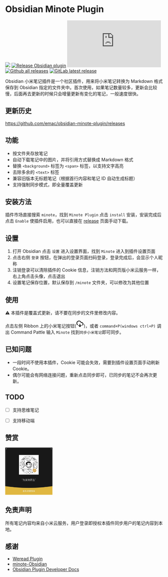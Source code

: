# Obsidian Minote Plugin

[![](https://github.com/emac/obsidian-minote-plugin/actions/workflows/CI.yml/badge.svg)](https://github.com/emac/obsidian-minote-plugin/actions/workflows/CI.yml)
[![Release Obsidian plugin](https://github.com/emac/obsidian-minote-plugin/actions/workflows/release.yml/badge.svg)](https://github.com/emac/obsidian-minote-plugin/actions/workflows/release.yml)
[![GitHub license](https://badgen.net/github/license/Naereen/Strapdown.js)](https://github.com/emac/obsidian-minote-plugin/blob/main/LICENSE)
[![Github all releases](https://img.shields.io/github/downloads/emac/obsidian-minote-plugin/total.svg)](https://GitHub.com/emac/obsidian-minote-plugin/releases)
[![GitLab latest release](https://badgen.net/github/release/emac/obsidian-minote-plugin/)](https://github.com/emac/obsidian-minote-plugin/releases)

Obsidian 小米笔记插件是一个社区插件，用来将小米笔记转换为 Markdown 格式保存到 Obsidian 指定的文件夹中。首次使用，如果笔记数量较多，更新会比较慢，后面再去更新的时候只会增量更新有变化的笔记，一般速度很快。

## 更新历史
https://github.com/emac/obsidian-minote-plugin/releases


## 功能
- 按文件夹存放笔记
- 自动下载笔记中的图片，并将引用方式替换成 Markdown 格式
- 替换 `<background>` 标签为 `<span>` 标签，以支持文字高亮
- 去除多余的 `<text>` 标签
- 兼容旧版本无标题笔记（根据首行内容和笔记 ID 自动生成标题）
- 支持强制同步模式，即全量覆盖更新


## 安装方法
插件市场直接搜索 `minote`，找到 `Minote Plugin` 点击 `install` 安装，安装完成后点击 `Enable` 使插件启用，也可以直接在 [release](https://github.com/emac/obsidian-minote-plugin/releases) 页面手动下载。


## 设置
1. 打开 Obsidian 点击 `设置` 进入设置界面，找到 `Minote` 进入到插件设置页面
2. 点击右侧 `登录` 按钮，在弹出的登录页面扫码登录，登录完成后，会显示个人昵称
3. 注销登录可以清除插件的 Cookie 信息，注销方法和网页版小米云服务一样，右上角点击头像，点击退出
4. 设置笔记保存位置，默认保存到 `/minote` 文件夹，可以修改为其他位置


## 使用
⚠️ 本插件是覆盖式更新，请不要在同步的文件里修改内容。

点击左侧 Ribbon 上的小米笔记按钮(![](/cloud-download.png))，或者 `command+P(windows ctrl+P)` 调出 Command Pattle 输入 `Minote` 找到`同步小米笔记`即可同步。


## 已知问题
- 一段时间不使用本插件，Cookie 可能会失效，需要到插件设置页面手动刷新Cookie。
- 偶尔可能会有网络连接问题，重新点击同步即可，已同步的笔记不会再次更新。


## TODO
- [ ] 支持思维笔记
- [ ] 支持移动端


## 赞赏
<img src="/wechat-sponsors.jpg" width=30% />


## 免责声明
所有笔记内容均来自小米云服务，用户登录即授权本插件同步用户的笔记内容到本地。


## 感谢
- [Weread Plugin](https://github.com/zhaohongxuan/obsidian-weread-plugin)
- [minote-Obsidian](https://github.com/yulittlemoon/minote-Obsidian)
- [Obsidian Plugin Developer Docs](https://marcus.se.net/obsidian-plugin-docs/)

